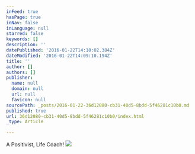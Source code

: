 ```yaml
---
inFeed: true
hasPage: true
inNav: false
inLanguage: null
starred: false
keywords: []
description: ''
datePublished: '2016-01-22T14:10:02.384Z'
dateModified: '2016-01-22T14:09:10.194Z'
title: ''
author: []
authors: []
publisher:
  name: null
  domain: null
  url: null
  favicon: null
sourcePath: _posts/2016-01-22-36d12080-cb31-40d5-8bdd-5f46281c10b0.md
published: true
url: 36d12080-cb31-40d5-8bdd-5f46281c10b0/index.html
_type: Article

---
```

A Positivist, Life Coach!
![](https://the-grid-user-content.s3-us-west-2.amazonaws.com/78039171-179a-4b60-9a98-ef5f7f738f45.JPG)